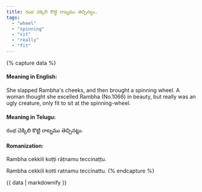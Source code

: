 ```yaml
---
title: రంభ చెక్కిలి కొట్టి రాట్నము తెచ్చినట్టు.
tags:
  - "wheel"
  - "spinning"
  - "sit"
  - "really"
  - "fit"
---
```


{% capture data %}
#### Meaning in English:
She slapped Rambha's cheeks, and then brought a spinning wheel.
A woman thought she excelled Rambha (No.1066) in beauty, but really was an ugly creature, only fit to sit at the spinning-wheel.

#### Meaning in Telugu:
రంభ చెక్కిలి కొట్టి రాట్నము తెచ్చినట్టు.

#### Romanization:
Rambha cekkili koṭṭi rāṭnamu teccinaṭṭu.

Rambha cekkili kotti ratnamu teccinattu.
{% endcapture %}

{{ data | markdownify }}

